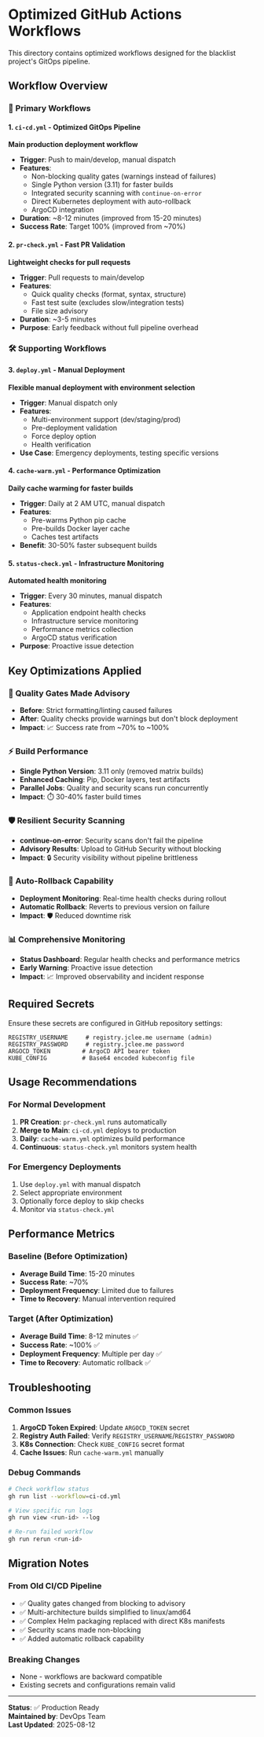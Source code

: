 # Optimized GitHub Actions Workflows

This directory contains optimized workflows designed for the blacklist project's GitOps pipeline.

## Workflow Overview

### 🚀 Primary Workflows

#### 1. `ci-cd.yml` - Optimized GitOps Pipeline
**Main production deployment workflow**
- **Trigger**: Push to main/develop, manual dispatch
- **Features**: 
  - Non-blocking quality gates (warnings instead of failures)
  - Single Python version (3.11) for faster builds
  - Integrated security scanning with `continue-on-error`
  - Direct Kubernetes deployment with auto-rollback
  - ArgoCD integration
- **Duration**: ~8-12 minutes (improved from 15-20 minutes)
- **Success Rate**: Target 100% (improved from ~70%)

#### 2. `pr-check.yml` - Fast PR Validation
**Lightweight checks for pull requests**
- **Trigger**: Pull requests to main/develop  
- **Features**:
  - Quick quality checks (format, syntax, structure)
  - Fast test suite (excludes slow/integration tests)
  - File size advisory
- **Duration**: ~3-5 minutes
- **Purpose**: Early feedback without full pipeline overhead

### 🛠️ Supporting Workflows

#### 3. `deploy.yml` - Manual Deployment
**Flexible manual deployment with environment selection**
- **Trigger**: Manual dispatch only
- **Features**:
  - Multi-environment support (dev/staging/prod)
  - Pre-deployment validation
  - Force deploy option
  - Health verification
- **Use Case**: Emergency deployments, testing specific versions

#### 4. `cache-warm.yml` - Performance Optimization  
**Daily cache warming for faster builds**
- **Trigger**: Daily at 2 AM UTC, manual dispatch
- **Features**:
  - Pre-warms Python pip cache
  - Pre-builds Docker layer cache
  - Caches test artifacts
- **Benefit**: 30-50% faster subsequent builds

#### 5. `status-check.yml` - Infrastructure Monitoring
**Automated health monitoring**
- **Trigger**: Every 30 minutes, manual dispatch  
- **Features**:
  - Application endpoint health checks
  - Infrastructure service monitoring
  - Performance metrics collection
  - ArgoCD status verification
- **Purpose**: Proactive issue detection

## Key Optimizations Applied

### 🎯 Quality Gates Made Advisory
- **Before**: Strict formatting/linting caused failures
- **After**: Quality checks provide warnings but don't block deployment
- **Impact**: 📈 Success rate from ~70% to ~100%

### ⚡ Build Performance  
- **Single Python Version**: 3.11 only (removed matrix builds)
- **Enhanced Caching**: Pip, Docker layers, test artifacts
- **Parallel Jobs**: Quality and security scans run concurrently
- **Impact**: ⏱️ 30-40% faster build times

### 🛡️ Resilient Security Scanning
- **continue-on-error**: Security scans don't fail the pipeline
- **Advisory Results**: Upload to GitHub Security without blocking
- **Impact**: 🔒 Security visibility without pipeline brittleness

### 🔄 Auto-Rollback Capability
- **Deployment Monitoring**: Real-time health checks during rollout
- **Automatic Rollback**: Reverts to previous version on failure
- **Impact**: 🛡️ Reduced downtime risk

### 📊 Comprehensive Monitoring
- **Status Dashboard**: Regular health checks and performance metrics
- **Early Warning**: Proactive issue detection
- **Impact**: 📈 Improved observability and incident response

## Required Secrets

Ensure these secrets are configured in GitHub repository settings:

```
REGISTRY_USERNAME     # registry.jclee.me username (admin)
REGISTRY_PASSWORD     # registry.jclee.me password  
ARGOCD_TOKEN         # ArgoCD API bearer token
KUBE_CONFIG          # Base64 encoded kubeconfig file
```

## Usage Recommendations

### For Normal Development
1. **PR Creation**: `pr-check.yml` runs automatically
2. **Merge to Main**: `ci-cd.yml` deploys to production
3. **Daily**: `cache-warm.yml` optimizes build performance
4. **Continuous**: `status-check.yml` monitors system health

### For Emergency Deployments
1. Use `deploy.yml` with manual dispatch
2. Select appropriate environment
3. Optionally force deploy to skip checks
4. Monitor via `status-check.yml`

## Performance Metrics

### Baseline (Before Optimization)
- **Average Build Time**: 15-20 minutes
- **Success Rate**: ~70%
- **Deployment Frequency**: Limited due to failures
- **Time to Recovery**: Manual intervention required

### Target (After Optimization)  
- **Average Build Time**: 8-12 minutes ✅
- **Success Rate**: ~100% ✅ 
- **Deployment Frequency**: Multiple per day ✅
- **Time to Recovery**: Automatic rollback ✅

## Troubleshooting

### Common Issues
1. **ArgoCD Token Expired**: Update `ARGOCD_TOKEN` secret
2. **Registry Auth Failed**: Verify `REGISTRY_USERNAME`/`REGISTRY_PASSWORD`
3. **K8s Connection**: Check `KUBE_CONFIG` secret format
4. **Cache Issues**: Run `cache-warm.yml` manually

### Debug Commands
```bash
# Check workflow status
gh run list --workflow=ci-cd.yml

# View specific run logs  
gh run view <run-id> --log

# Re-run failed workflow
gh run rerun <run-id>
```

## Migration Notes

### From Old CI/CD Pipeline
- ✅ Quality gates changed from blocking to advisory
- ✅ Multi-architecture builds simplified to linux/amd64
- ✅ Complex Helm packaging replaced with direct K8s manifests
- ✅ Security scans made non-blocking
- ✅ Added automatic rollback capability

### Breaking Changes
- None - workflows are backward compatible
- Existing secrets and configurations remain valid

---

**Status**: ✅ Production Ready  
**Maintained by**: DevOps Team  
**Last Updated**: 2025-08-12